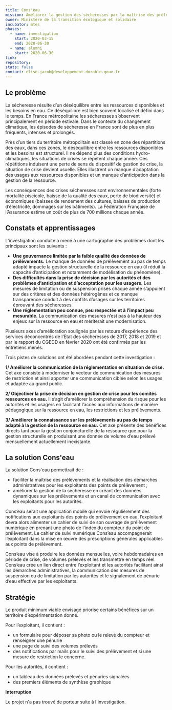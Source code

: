 ```yaml
---
title: Cons'eau
mission: Améliorer la gestion des sécheresses par la maîtrise des prélèvements 
owner: Ministère de la transition écologique et solidaire
incubator: mtes
phases:
  - name: investigation
    start: 2020-03-15
    end: 2020-06-30
  - name: alumni
    start: 2020-06-30
link:
repository:
stats: false
contact: elise.jacob@developpement-durable.gouv.fr
---
```


## Le problème

La sécheresse résulte d’un déséquilibre entre les ressources disponibles et les besoins en eau. Ce déséquilibre est bien souvent localisé et défini dans le temps. En France métropolitaine les sécheresses s’observent principalement en période estivale. Dans le contexte du changement climatique, les épisodes de sécheresse en France sont de plus en plus fréquents, intenses et prolongés. 

Près d’un tiers du territoire métropolitain est classé en zone des répartitions des eaux, dans ces zones, le déséquilibre entre les ressources disponibles et les besoins est structurel. Il ne dépend plus des conditions hydro-climatiques, les situations de crises se répètent chaque année. Ces répétitions induisent une perte de sens du dispositif de gestion de crise, la situation de crise devient usuelle. Elles illustrent un manque d’adaptation des usages aux ressources disponibles et un manque d’anticipation dans la gestion de la ressource.
 
Les conséquences des crises sécheresses sont environnementales (forte mortalité piscicole, baisse de la qualité des eaux, perte de biodiversité) et économiques (baisses de rendement des cultures, baisses de production d’électricité, dommages sur les bâtiments). La Fédération Française de l’Assurance estime un coût de plus de 700 millions chaque année. 

## Constats et apprentissages

L’investigation conduite a mené à une cartographie des problèmes dont les principaux sont les suivants : 
- **Une gouvernance limitée par la faible qualité des données de prélèvements.** Le manque de données de prélèvement au pas de temps adapté impacte la gestion structurelle de la ressource en eau (il réduit la capacité d’anticipation et notamment de modélisation du phénomène). 
- **Des difficultés dans la prise de décision par les autorités et des problèmes d’anticipation et d’acceptation pour les usagers.** Les mesures de limitation ou de suspension prises chaque année s’appuient sur des critères et des données hétérogènes et ce manque transparence conduit à des conflits d’usages sur les territoires éprouvant des sécheresses.
- **Une réglementation peu connue, peu respectée et à l’impact peu mesurable.** La communication des mesures n’est pas à la hauteur des enjeux sur la ressource en eau et mériterait une modernisation.

Plusieurs axes d’amélioration soulignés par les retours d’expérience des services déconcentrés de l’Etat des sécheresses de 2017, 2018 et 2019 et par le rapport du CGEDD en février 2020 ont été confirmés par les entretiens menés. 

Trois pistes de solutions ont été abordées pendant cette investigation : 

**1/ Améliorer la communication de la réglementation en situation de crise.** 
Cet axe consiste à moderniser le vecteur de communication des mesures de restriction et ainsi apporter une communication ciblée selon les usages et adaptée au grand public. 

**2/ Objectiver la prise de décision en gestion de crise pour les comités ressources en eau.** 
Il s’agit d’améliorer la compréhension du risque pour les autorités et les usagers en facilitant l’accès aux informations de manière pédagogique sur la ressource en eau, les restrictions et les prélèvements. 

**3/ Améliorer la connaissance sur les prélèvements au pas de temps adapté à la gestion de la ressource en eau.** 
Cet axe présente des bénéfices directs tant pour la gestion conjoncturelle de la ressource que pour la gestion structurelle en produisant une donnée de volume d’eau prélevé mensuellement actuellement inexistante. 

## La solution Cons'eau

La solution Cons'eau permettrait de : 
- faciliter la maîtrise des prélèvements et la réalisation des démarches administratives pour les exploitants des points de prélèvement ;
- améliorer la gestion de la sécheresse en créant des données dynamiques sur les prélèvements et un canal de communication avec les exploitants pour les autorités.

Cons’eau serait une application mobile qui envoie régulièrement des notifications aux exploitants des points de prélèvement en eau, l’exploitant devra alors alimenter un cahier de suivi de son ouvrage de prélèvement numérique en prenant une photo de l’index du compteur du point de prélèvement. Le cahier de suivi numérique Cons’eau accompagnerait l’exploitant dans la mise en œuvre des prescriptions générales applicables aux points de prélèvement. 

Cons’eau vise à produire les données mensuelles, voire hebdomadaires en période de crise, de volumes prélevés et les transmettre en temps réel. 
Cons’eau crée un lien direct entre l’exploitant et les autorités facilitant ainsi les démarches administratives, la communication des mesures de suspension ou de limitation par les autorités et le signalement de pénurie d’eau effective par les exploitants. 

## Stratégie

Le produit minimum viable envisagé priorise certains bénéfices sur un territoire d’expérimentation donné.

Pour l’exploitant, il contient :
- un formulaire pour déposer sa photo ou le relevé du compteur et renseigner une pénurie
- une page de suivi des volumes prélevés
- des notifications par mails pour le suivi des prélèvement et si une mesure de restriction le concerne.

Pour les autorités, il contient : 
- un tableau des données prélevés et pénuries signalées
- des premiers éléments de synthèse graphique

**Interruption** 

Le projet n'a pas trouvé de porteur suite à l'investigation.  
